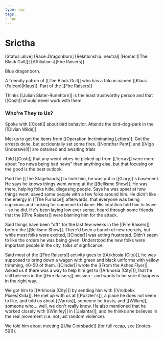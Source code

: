 ```yaml
---
type: npc
tags: 
- npc
---
```


# Srictha
[Status::alive]
[Race::Dragonborn]
[Relationship::neutral]
[Home::[[The Black Gull]]]
[Affiliation::[[Fire Raisers]]

Blue dragonborn. 

A friendly patron of [[The Black Gull]] who has a falcon named [[Klaus (Falcon)|Klaus]]. Part of the [[Fire Raisers]]

Thinks [[Julian Slater-Runehorn]] is the least trustworthy person and that [[Costi]] should never work with them.

### Who're They to Us?
Spoke with [[Costi]] about bird behavior. Attends the bird-dog-park in the [[Divian Wilds]]

Met us to get the items from [[Operation Incriminating Letters]]. Got the arrests done, but accidentally set some fires. [[Norathar Pent]] and [[Vigo Underswell]] are detained and awaiting trials

Told [[Costi]] that any weird vibes he picked up from [[Terrav]] were more about "no news being bad news" than anything else, but that focusing on the good is the best outlook. 

Paid the [[The Stagehands]] to hide him, he was put in [[Giary]]'s basement. He says he knows things went wrong at the [[Bellisme Show]]. He was there, helping folks hide, disgusing people. Says he was upset at how things went, saved some people with a few folks around him. He didn't like the energy in [[The Furnace]] afterwards, that everyone was being supicious and looking for someone to blame. His intutition told him to leave - so he did. He's been laying low ever sense, heard through some friends that the [[Fire Raisers]] were blaming him for the attack. 

Said things have been "off" for the last few weeks in the [[Fire Raisers]] before the [[Bellisme Show]]. There'd been a bunch of new recruits, but while most folks were excited, [[Cinder]] was acting frustrated. Didn't seem to like the orders he was being given. Understood the new folks were important people in the city, folks of signficance. 

Said most of the [[Fire Raisers]] activity goes to [[Arkhosia (City)]], he was supposed to bring down a wagon with green and black uniforms with yellow trimming, 40-50 of them. [[Cinder]] wrote the [[From the Ashes Flyer]]. Asked us if there was a way to help him get to [[Arkhosia (City)]], that he still believes in the [[Fire Raisers]] mission - and wants to be sure it happens in the right way. 

We got him to [[Arkhosia (City)]] by sending him with [[Vrolbekk Pixies|Klida]]. He met up with us at [[Puzzler's]], a place he does not seem to like, and told us about [[Varras]], someone he trusts, and [[Willum]], someone who... well, we don't really know. He also mentioned that he worked closely with [[Winifey]] in [[Jalantar]], and he thinks she believes in the real movement (i.e. not just random violence). 

We told him about meeting [[Ulia Glorsbade]] (for full recap, see [[notes-59]]).